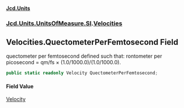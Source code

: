 #### [Jcd.Units](index.md 'index')

### [Jcd.Units.UnitsOfMeasure.SI](Jcd.Units.UnitsOfMeasure.SI.md 'Jcd.Units.UnitsOfMeasure.SI').[Velocities](Velocities.md 'Jcd.Units.UnitsOfMeasure.SI.Velocities')

## Velocities.QuectometerPerFemtosecond Field

quectometer per femtosecond defined such that: rontometer per picosecond = qm/fs × (1.0/1000.0)/(1.0/1000.0).

```csharp
public static readonly Velocity QuectometerPerFemtosecond;
```

#### Field Value

[Velocity](Velocity.md 'Jcd.Units.UnitTypes.Velocity')